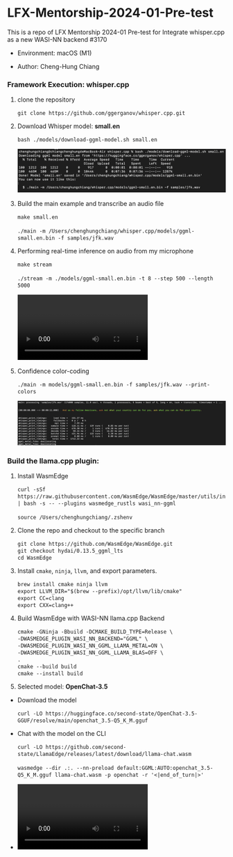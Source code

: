 # LFX-Mentorship-2024-01-Pre-test

This is a repo of LFX Mentorship 2024-01 Pre-test for Integrate whisper.cpp as a new WASI-NN backend #3170

- Environment: macOS (M1)

- Author: Cheng-Hung Chiang

### Framework Execution: whisper.cpp

1. clone the repository
    ```
    git clone https://github.com/ggerganov/whisper.cpp.git
    ```
2. Download Whisper model: **small.en**
    ```
    bash ./models/download-ggml-model.sh small.en
    ```

    ![small_en](./images/small_en.png)

3. Build the main example and transcribe an audio file
    ```
    make small.en

    ./main -m /Users/chenghungchiang/whisper.cpp/models/ggml-small.en.bin -f samples/jfk.wav
    ```

4. Performing real-time inference on audio from my microphone

    ```
    make stream

    ./stream -m ./models/ggml-small.en.bin -t 8 --step 500 --length 5000
    ```

    ![whisper](./videos/whisper.mov)

5. Confidence color-coding

    ```
    ./main -m models/ggml-small.en.bin -f samples/jfk.wav --print-colors
    ```

    ![print-colors.png](./images/print-colors.png)

### Build the llama.cpp plugin:

1. Install WasmEdge
    ```
    curl -sSf https://raw.githubusercontent.com/WasmEdge/WasmEdge/master/utils/install.sh | bash -s -- --plugins wasmedge_rustls wasi_nn-ggml

    source /Users/chenghungchiang/.zshenv
    ```

2. Clone the repo and checkout to the specific branch
    ```
    git clone https://github.com/WasmEdge/WasmEdge.git
    git checkout hydai/0.13.5_ggml_lts
    cd WasmEdge
    ```

3. Install `cmake`, `ninja`, `llvm`, and export parameters.
    ```
    brew install cmake ninja llvm
    export LLVM_DIR="$(brew --prefix)/opt/llvm/lib/cmake"
    export CC=clang
    export CXX=clang++
    ```

4. Build WasmEdge with WASI-NN llama.cpp Backend
    ```
    cmake -GNinja -Bbuild -DCMAKE_BUILD_TYPE=Release \
    -DWASMEDGE_PLUGIN_WASI_NN_BACKEND="GGML" \
    -DWASMEDGE_PLUGIN_WASI_NN_GGML_LLAMA_METAL=ON \
    -DWASMEDGE_PLUGIN_WASI_NN_GGML_LLAMA_BLAS=OFF \
    .
    cmake --build build
    cmake --install build
    ```

5. Selected model: **OpenChat-3.5**
- Download the model
    ```
    curl -LO https://huggingface.co/second-state/OpenChat-3.5-GGUF/resolve/main/openchat_3.5-Q5_K_M.gguf
    ```
- Chat with the model on the CLI
    ```
    curl -LO https://github.com/second-state/LlamaEdge/releases/latest/download/llama-chat.wasm

    wasmedge --dir .:. --nn-preload default:GGML:AUTO:openchat_3.5-Q5_K_M.gguf llama-chat.wasm -p openchat -r '<|end_of_turn|>'
    ```
- ![OpenChat-3.5.mov](./videos/OpenChat-3.5.mov)